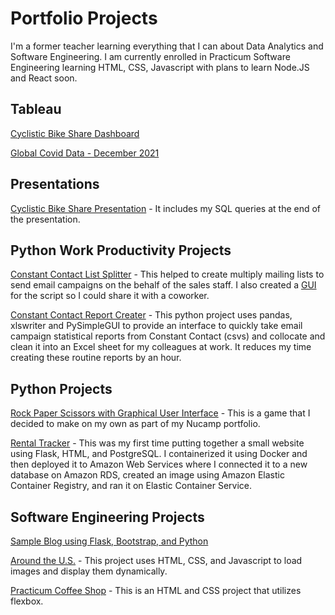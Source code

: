# Portfolio Projects

I'm a former teacher learning everything that I can about Data Analytics and Software Engineering. I am currently enrolled in Practicum Software Engineering learning HTML, CSS, Javascript with plans to learn Node.JS and React soon.


## Tableau

[Cyclistic Bike Share Dashboard](https://public.tableau.com/views/CyclisticBicycleRentalDataMembersv_CasualRiders/Dashboard1?:language=en-US&:display_count=n&:origin=viz_share_link) 

[Global Covid Data - December 2021](https://public.tableau.com/views/GlobalCovidDataDashboardDecember2021-Portfolio/Dashboard1?:language=en-US&:display_count=n&:origin=viz_share_link)


## Presentations

[Cyclistic Bike Share Presentation](https://docs.google.com/presentation/d/1Omxdm-CX72FnN-4j-oA7WHJS4WoApaaGYp8-pN8kG_o/edit?usp=sharing) - It includes my SQL queries at the end of the presentation.


## Python Work Productivity Projects 

[Constant Contact List Splitter](https://github.com/kifzig/emailblast_splitter) - This helped to create multiply mailing lists to send email campaigns on the behalf of the sales staff. I also created a [GUI](https://drive.google.com/file/d/1yul9tvsQsGZA5KOtS0mPl0BoDa0HJ9Dl/view) for the script so I could share it with a coworker.

[Constant Contact Report Creater](https://github.com/kifzig/cc_open_report_creater) - This python project uses pandas, xlswriter and PySimpleGUI to provide an interface to quickly take email campaign statistical reports from Constant Contact (csvs) and collocate and clean it into an Excel sheet for my colleagues at work. It reduces my time creating these routine reports by an hour.


## Python Projects

[Rock Paper Scissors with Graphical User Interface](https://github.com/kifzig/rock-paper-scissors) - This is a game that I decided to make on my own as part of my Nucamp portfolio.

[Rental Tracker](https://github.com/kifzig/aws_rental) - This was my first time putting together a small website using Flask, HTML, and PostgreSQL. I containerized it using Docker and then deployed it to Amazon Web Services where I connected it to a new database on Amazon RDS, created an image using Amazon Elastic Container Registry, and ran it on Elastic Container Service.


## Software Engineering Projects
[Sample Blog using Flask, Bootstrap, and Python](https://github.com/kifzig/day59_python_blog_bootstrap_flask)

[Around the U.S.](https://github.com/kifzig/se_project_aroundtheus) - This project uses HTML, CSS, and Javascript to load images and display them dynamically.

[Practicum Coffee Shop](https://kifzig.github.io/se_project_coffeeshop/) - This is an HTML and CSS project that utilizes flexbox.




